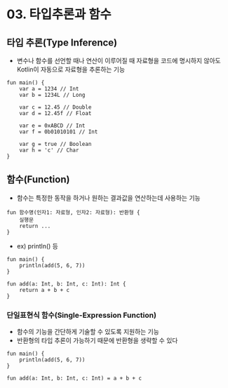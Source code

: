 # 03. 타입추론과 함수
## 타입 추론(Type Inference)
- 변수나 함수를 선언할 때나 연산이 이루어질 때 자료형을 코드에 명시하지 않아도 Kotlin이 자동으로 자료형을 추론하는 기능
```{.kotlin}
fun main() {
    var a = 1234 // Int
    var b = 1234L // Long
    
    var c = 12.45 // Double
    var d = 12.45f // Float

    var e = 0xABCD // Int
    var f = 0b01010101 // Int

    var g = true // Boolean
    var h = 'c' // Char
}
```

## 함수(Function)
- 함수는 특정한 동작을 하거나 원하는 결과값을 연산하는데 사용하는 기능
```{.kotlin}
fun 함수명(인자1: 자료형, 인자2: 자료형): 반환형 {
    실행문
    return ...
}
```
- ex) println() 등
```{.kotlin}
fun main() {
    println(add(5, 6, 7))
}

fun add(a: Int, b: Int, c: Int): Int {
    return a + b + c
}
```

### 단일표현식 함수(Single-Expression Function)
- 함수의 기능을 간단하게 기술할 수 있도록 지원하는 기능
- 반환형의 타입 추론이 가능하기 때문에 반환형을 생략할 수 있다
```{.kotlin}
fun main() {
    println(add(5, 6, 7))
}

fun add(a: Int, b: Int, c: Int) = a + b + c